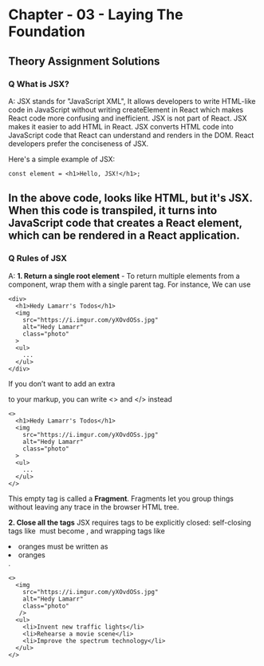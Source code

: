 # Chapter - 03 - Laying The Foundation

## Theory Assignment Solutions

### Q What is JSX?
A: JSX stands for "JavaScript XML", It allows developers to write HTML-like code in JavaScript without writing createElement in React which makes React code more confusing and inefficient. JSX is not part of React. JSX makes it easier to add HTML in React. JSX converts HTML code into JavaScript code that React can understand and renders in the DOM. React developers prefer the conciseness of JSX.
 
Here's a simple example of JSX:
```
const element = <h1>Hello, JSX!</h1>;
```
In the above code, looks like HTML, but it's JSX.
When this code is transpiled, it turns into JavaScript code that creates a React element, which can be rendered in a React application.
---

### Q Rules of JSX
A: **1. Return a single root element** - To return multiple elements from a component, wrap them with a single parent tag.
For instance, We can use <div>
```
<div>
  <h1>Hedy Lamarr's Todos</h1>
  <img 
    src="https://i.imgur.com/yXOvdOSs.jpg" 
    alt="Hedy Lamarr" 
    class="photo"
  >
  <ul>
    ...
  </ul>
</div>
```
If you don’t want to add an extra <div> to your markup, you can write <> and </> instead
```
<>
  <h1>Hedy Lamarr's Todos</h1>
  <img 
    src="https://i.imgur.com/yXOvdOSs.jpg" 
    alt="Hedy Lamarr" 
    class="photo"
  >
  <ul>
    ...
  </ul>
</>
```
This empty tag is called a **Fragment**. Fragments let you group things without leaving any trace in the browser HTML tree.

**2. Close all the tags**
JSX requires tags to be explicitly closed: self-closing tags like <img> must become <img />, and wrapping tags like <li>oranges must be written as <li>oranges</li>.

```
<>
  <img 
    src="https://i.imgur.com/yXOvdOSs.jpg" 
    alt="Hedy Lamarr" 
    class="photo"
   />
  <ul>
    <li>Invent new traffic lights</li>
    <li>Rehearse a movie scene</li>
    <li>Improve the spectrum technology</li>
  </ul>
</>
```


